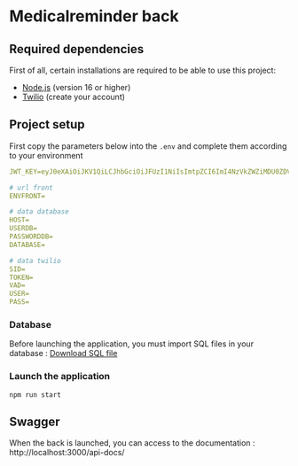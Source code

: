 # Medicalreminder back

## Required dependencies

First of all, certain installations are required to be able to use this project:

- [Node.js](https://nodejs.org/en/download/) (version 16 or higher)
- [Twilio](https://www.twilio.com/fr-fr/messaging/channels/sms) (create your account)

## Project setup

First copy the parameters below into the `.env` and complete them according to your environment

```yaml
JWT_KEY=eyJ0eXAiOiJKV1QiLCJhbGciOiJFUzI1NiIsImtpZCI6ImI4NzVkZWZiMDU0ZDVjNDVmMjVhOTRkZTUxZGZkMzI3In0.e30.O9YMI45GZaSXoejsUR-jfPP7vccdfHMNzteOMUUPr5ueRzNuUkTbt1HHvhHpSainvYbE2iPPy27ncLW7b1OaQQ

# url front
ENVFRONT=

# data database
HOST=
USERDB=
PASSWORDDB=
DATABASE=

# data twilio
SID=
TOKEN=
VAD=
USER=
PASS=
```

### Database

Before launching the application, you must import SQL files in your database : [Download SQL file](medicalreminder.sql)

### Launch the application

```
npm run start
```

## Swagger

When the back is launched, you can access to the documentation : http://localhost:3000/api-docs/
